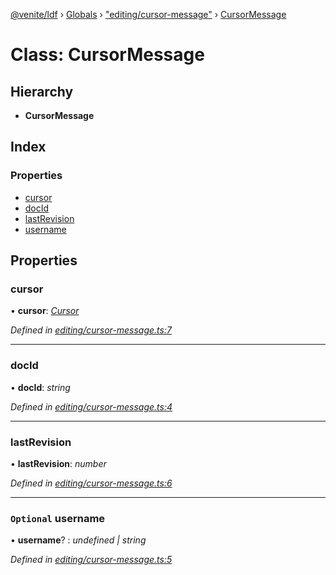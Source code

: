 [@venite/ldf](../README.md) › [Globals](../globals.md) › ["editing/cursor-message"](../modules/_editing_cursor_message_.md) › [CursorMessage](_editing_cursor_message_.cursormessage.md)

# Class: CursorMessage

## Hierarchy

* **CursorMessage**

## Index

### Properties

* [cursor](_editing_cursor_message_.cursormessage.md#cursor)
* [docId](_editing_cursor_message_.cursormessage.md#docid)
* [lastRevision](_editing_cursor_message_.cursormessage.md#lastrevision)
* [username](_editing_cursor_message_.cursormessage.md#optional-username)

## Properties

###  cursor

• **cursor**: *[Cursor](_editing_cursor_.cursor.md)*

*Defined in [editing/cursor-message.ts:7](https://github.com/gbj/venite/blob/6d355f0/ldf/src/editing/cursor-message.ts#L7)*

___

###  docId

• **docId**: *string*

*Defined in [editing/cursor-message.ts:4](https://github.com/gbj/venite/blob/6d355f0/ldf/src/editing/cursor-message.ts#L4)*

___

###  lastRevision

• **lastRevision**: *number*

*Defined in [editing/cursor-message.ts:6](https://github.com/gbj/venite/blob/6d355f0/ldf/src/editing/cursor-message.ts#L6)*

___

### `Optional` username

• **username**? : *undefined | string*

*Defined in [editing/cursor-message.ts:5](https://github.com/gbj/venite/blob/6d355f0/ldf/src/editing/cursor-message.ts#L5)*
